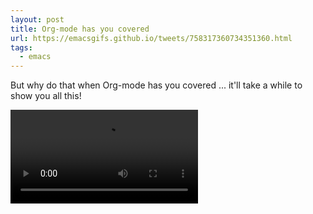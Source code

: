 ```yaml
---
layout: post
title: Org-mode has you covered
url: https://emacsgifs.github.io/tweets/758317360734351360.html
tags:
  - emacs
---
```


But why do that when Org-mode has you covered ... it'll take a while to show you all this!

<video controls autoplay>
  <source src="/public/videos/758317360734351360.mp4" type="video/mp4">
    Sorry your browser does not support the video tag, maybe time to upgrade?
</video>
